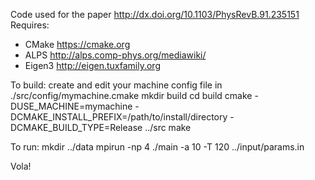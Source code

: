 Code used for the paper http://dx.doi.org/10.1103/PhysRevB.91.235151
Requires:
- CMake https://cmake.org
- ALPS http://alps.comp-phys.org/mediawiki/
- Eigen3 http://eigen.tuxfamily.org

To build:
create and edit your machine config file in ./src/config/mymachine.cmake
mkdir build 
cd build 
cmake -DUSE_MACHINE=mymachine -DCMAKE_INSTALL_PREFIX=/path/to/install/directory -DCMAKE_BUILD_TYPE=Release ../src
make 

To run:
mkdir ../data 
mpirun -np 4 ./main  -a 10 -T 120 ../input/params.in 

Vola!
